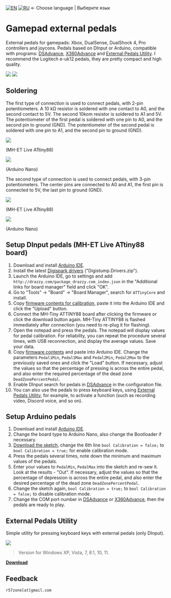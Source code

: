 [![EN](https://user-images.githubusercontent.com/9499881/33184537-7be87e86-d096-11e7-89bb-f3286f752bc6.png)](https://github.com/r57zone/XboxExternalPedals/) 
[![RU](https://user-images.githubusercontent.com/9499881/27683795-5b0fbac6-5cd8-11e7-929c-057833e01fb1.png)](https://github.com/r57zone/XboxExternalPedals/blob/master/README.RU.md)
← Choose language | Выберите язык

# Gamepad external pedals
External pedals for gamepads: Xbox, DualSense, DualShock 4, Pro controllers and joycons. Pedals based on DInput or Arduino, compatible with programs: [DSAdvance](https://github.com/r57zone/DSAdvance), [X360Advance](https://github.com/r57zone/X360Advance) and [External Pedals Utility](https://github.com/r57zone/XboxExternalPedals/releases). I recommend the Logitech e-uk12 pedals, they are pretty compact and high quality.

[![](https://github.com/r57zone/XboxExternalPedals/assets/9499881/f4b55990-d795-4455-918f-a08a59122171)](https://youtu.be/aK1SV_eXJ_4)
[![](https://user-images.githubusercontent.com/9499881/195859587-65cdaca4-5abd-4594-b079-e388721ae25d.gif)](https://youtu.be/liI_7U_R0as)

## Soldering
The first type of connection is used to connect pedals, with 2-pin potentiometers. A 10 kΩ resistor is soldered with one contact to A0, and the second contact to 5V. The second 10kom resistor is soldered to A1 and 5V. The potentiometer of the first pedal is soldered with one pin to A0, and the second pin to ground (GND). The potentiometer of the second pedal is soldered with one pin to A1, and the second pin to ground (GND).

![](https://github.com/r57zone/XboxExternalPedals/assets/9499881/edcfe7f9-f512-42c0-84cd-197114c71043)

(MH-ET Live ATtiny88)

![](https://user-images.githubusercontent.com/9499881/195835532-f015b3f1-0a9c-4ed3-ba92-752e9b09edca.png)

(Arduino Nano)

The second type of connection is used to connect pedals, with 3-pin potentiometers. The center pins are connected to A0 and A1, the first pin is connected to 5V, the last pin to ground (GND).

![](https://github.com/r57zone/XboxExternalPedals/assets/9499881/bdaef474-e104-4162-8090-32edca4dcb46)

(MH-ET Live ATtiny88)

![](https://user-images.githubusercontent.com/9499881/195835452-441661bc-d72e-4ff1-8f68-62eaa4354ed8.png)

(Arduino Nano)

## Setup DInput pedals (MH-ET Live ATtiny88 board)
1. Download and install [Arduino IDE](https://www.arduino.cc/en/software).
2. Install the latest [Digispark drivers](https://github.com/digistump/DigistumpArduino/releases/) ("Digistump.Drivers.zip").
3. Launch the Arduino IDE, go to settings and add `http://drazzy.com/package_drazzy.com_index.json` in the "Additional links for board manager" field and click "OK".
4. Go to "Tools" -> "Board" -> "Board Manager", search for `ATTinyCore` and install.
5. Copy [firmware contents for calibration](https://github.com/r57zone/XboxExternalPedals/blob/master/MH-ET%20Live/Calibration.ino), paste it into the Arduino IDE and click the "Upload" button.
6. Connect the MH-Tiny ATTINY88 board after clicking the firmware or click the download button again. MH-Tiny ATTINY88 is flashed immediately after connection (you need to re-plug it for flashing).
7. Open the notepad and press the pedals. The notepad will display values for pedal calibration. For reliability, you can repeat the procedure several times, with USB reconnection, and display the average values. Save your data.
8. Copy [firmware contents](https://github.com/r57zone/XboxExternalPedals/blob/master/MH-ET%20Live/Firmware.ino) and paste into Arduino IDE. Change the parameters `Pedal1Min`, `Pedal1Max` and `Pedal2Min`, `Pedal2Max` to the previously saved ones and click the "Load" button. If necessary, adjust the values so that the percentage of pressing is across the entire pedal, and also enter the required percentage of the dead zone `DeadZonePercentPedal`.
9. Enable DInput search for pedals in [DSAdvance](https://github.com/r57zone/DSAdvance) in the configuration file.
10. You can also use the pedals to press keyboard keys, using [External Pedals Utility](https://github.com/r57zone/XboxExternalPedals/#external-pedals-utility), for example, to activate a function (such as recording video, Discord voice, and so on).

## Setup Arduino pedals
1. Download and install [Arduino IDE](https://www.arduino.cc/en/software).
2. Change the board type to Arduino Nano, also change the Bootloader if necessary.
3. [Download the sketch](https://github.com/r57zone/XboxExternalPedals/blob/master/Firmware.ino), change the 6th line `bool Calibration = false;` to `bool Calibration = true;` for enable calibration mode.
4. Press the pedals several times, note down the minimum and maximum values ​​of the pedals.
5. Enter your values ​​to `PedalMin`, `PedalMax` into the sketch and re-sew it. Look at the results - "Out". If necessary, adjust the values ​​so that the percentage of depression is across the entire pedal, and also enter the desired percentage of the dead zone `DeadZonePercentPedal`.
6. Change the sketch again, `bool Calibration = true;` to `bool Calibration = false;` to disable calibration mode.
7. Change the COM port number in [DSAdvance](https://github.com/r57zone/DSAdvance) or [X360Advance](https://github.com/r57zone/X360Advance/), then the pedals are ready to play.

## External Pedals Utility
Simple utility for pressing keyboard keys with external pedals (only DInput).

![](https://github.com/r57zone/XboxExternalPedals/assets/9499881/44f1a2d2-4d49-4479-a2ab-efc32ae13789)

>Version for Windows XP, Vista, 7, 8.1, 10, 11.

**[Download](https://github.com/r57zone/XboxExternalPedals/releases)**

## Feedback
`r57zone[at]gmail.com`